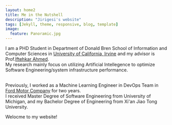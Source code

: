 ```yaml
---
layout: home2
title: Me in the Nutshell
description: "Jirigesi's website"
tags: [Jekyll, theme, responsive, blog, template]
image:
  feature: Panoramic.jpg
---
```


I am a PHD Student in Department of Donald Bren School of Information and Computer Sciences in <a href="https://uci.edu/" target="_blank">University of California, Irvine</a>
and my advisor is Prof.<a href="https://scholar.google.com/citations?user=_TdMD7sAAAAJ&hl=en" target="_blank">Iftehkar Ahmed</a>.
<br /> 
My research mainly focus on utilizing Artificial Intellegence to optimize Software Engineering/system infrastructure performance. 

<br />
Previously, I worked as a Machine Learning Engineer in DevOps Team in <a href="https://www.ford.com/" target="_blank">Ford Motor Company</a> for two years.

<br />
I received Master Degree of Software Engineering from University of Michigan, and my Bachelor Degree of Engineering from Xi'an Jiao Tong University. 
<br />

Welocme to my website!
